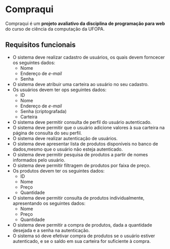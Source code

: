 # Compraqui
Compraqui é um **projeto avaliativo da disciplina de programação para web** do curso de ciência da computação da UFOPA.

## Requisitos funcionais
- O sistema deve realizar cadastro de usuários, os quais devem forncecer os seguintes dados:
	- Nome
	- Endereço de *e-mail*
	- Senha
- O sistema deve atribuir uma carteira ao usuário no seu cadastro.
- Os usuários devem ter ops seguintes dados:
	- ID
	- Nome
	- Endereço de *e-mail*
	- Senha (criptografada)
	- Carteira
- O sistema deve permitir consulta de perfil do usuário autenticado.
- O sistema deve permitir que o usuário adicione valores à sua carteira na página de consulta do seu perfil.
- O sistema deve realizar autenticação de usuários.
- O sistema deve apresentar lista de produtos disponíveis no banco de dados,mesmo que o usuário não esteja autenticado.
- O sistema deve permitir pesquisa de produtos a partir de nomes informados pelo usuário.
- O sistema deve permitir filtragem de produtos por faixa de preço.
- Os produtos devem ter os seguintes dados:
	- ID
	- Nome
	- Preço
	- Quantidade
- O sistema deve permitir consulta de produtos individualmente, apresentando os seguintes dados:
	- Nome
	- Preço
	- Quantidade
- O sistema deve permitir a compra de produtos, dada a quantidade desejada e a senha na autenticação.
- O sistema só deve efetivar compra de produtos se o usuário estiver autenticado, e se o saldo em sua carteira for suficiente à compra.
